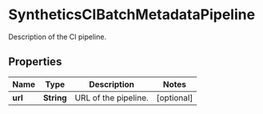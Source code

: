 

# SyntheticsCIBatchMetadataPipeline

Description of the CI pipeline.

## Properties

Name | Type | Description | Notes
------------ | ------------- | ------------- | -------------
**url** | **String** | URL of the pipeline. |  [optional]



